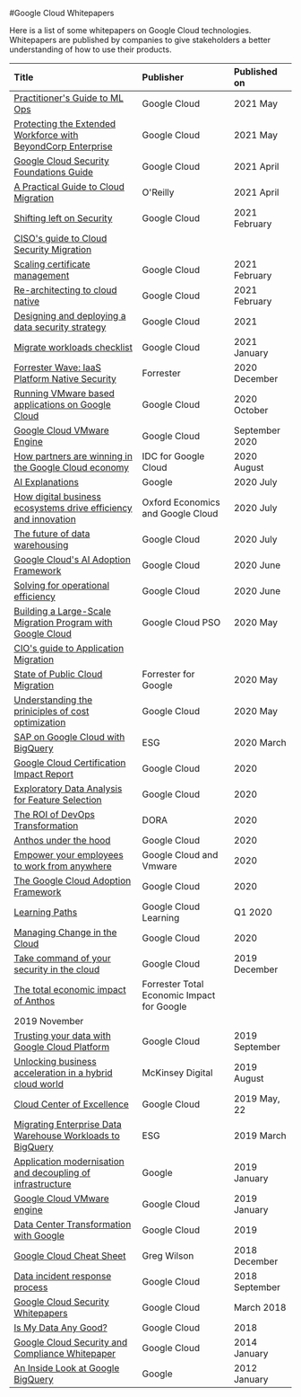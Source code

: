 #Google Cloud Whitepapers

Here is a list of some whitepapers on Google Cloud technologies. Whitepapers are published by companies to give stakeholders a better understanding of how to use their products.

| Title  | Publisher | Published on |
|     :---       |    :--- |      :--- |
| [Practitioner's Guide to ML Ops](https://github.com/sathishvj/awesome-gcp-certifications/blob/master/whitepapers/practitioners_guide_to_mlops_whitepaper.pdf) | Google Cloud | 2021 May |
| [Protecting the Extended Workforce with BeyondCorp Enterprise](https://github.com/sathishvj/awesome-gcp-certifications/blob/master/whitepapers/bce-protected-profiles-whitepaper%20(beyond-corp-enterprise).pdf) | Google Cloud | 2021 May |
| [Google Cloud Security Foundations Guide](https://github.com/sathishvj/awesome-gcp-certifications/blob/master/whitepapers/google-cloud-security-foundations-guide-april-2021.pdf) | Google Cloud | 2021 April |
| [A Practical Guide to Cloud Migration](https://github.com/sathishvj/awesome-gcp-certifications/blob/master/whitepapers/Oreilly-GCP%20A%20Practical%20Guide%20to%20Cloud%20Migration.pdf) | O'Reilly | 2021 April |
| [Shifting left on Security](https://github.com/sathishvj/awesome-gcp-certifications/blob/master/whitepapers/2021-02-25-shifting-left-on-security.pdf) | Google Cloud |2021 February |
| [CISO's guide to Cloud Security Migration]() |||
| [Scaling certificate management](https://github.com/sathishvj/awesome-gcp-certifications/blob/master/whitepapers/scaling_certificate_management_cas.pdf) | Google Cloud | 2021 February |
| [Re-architecting to cloud native](https://github.com/sathishvj/awesome-gcp-certifications/blob/master/whitepapers/re_architecting_to_cloud_native_whitepaper2.pdf) | Google Cloud | 2021 February |
| [Designing and deploying a data security strategy](https://github.com/sathishvj/awesome-gcp-certifications/blob/master/whitepapers/designing_and_deploying_data_security_strategy.pdf) | Google Cloud | 2021 |
| [Migrate workloads checklist](https://github.com/sathishvj/awesome-gcp-certifications/blob/master/whitepapers/migrate_workloads_checklist.pdf) | Google Cloud | 2021 January |
| [Forrester Wave: IaaS Platform Native Security](https://github.com/sathishvj/awesome-gcp-certifications/blob/master/whitepapers/The%20Forrester%20Wave%E2%84%A2_%20Infrastructure-As-A-Service%20Platform%20Native%20Security%2C%20Q4%202020.pdf) | Forrester | 2020 December |
| [Running VMware based applications on Google Cloud](https://github.com/sathishvj/awesome-gcp-certifications/blob/master/whitepapers/technical_guide_running_vmware_apps_in_google_cloud.pdf) | Google Cloud | 2020 October |
| [Google Cloud VMware Engine](https://github.com/sathishvj/awesome-gcp-certifications/blob/master/whitepapers/google_vmware_whitepaper.pdf) | Google Cloud | September 2020 |
| [How partners are winning in the Google Cloud economy](https://github.com/sathishvj/awesome-gcp-certifications/blob/master/whitepapers/how_partners_are_winning_in_the_google_cloud_economy.pdf) | IDC for Google Cloud | 2020 August |
| [AI Explanations](https://github.com/sathishvj/awesome-gcp-certifications/blob/master/whitepapers/AI%Explanations%20Whitepaper.pdf) | Google | 2020 July  |
| [How digital business ecosystems drive efficiency and innovation](https://github.com/sathishvj/awesome-gcp-certifications/blob/master/whitepapers/Digital%20Business%20Ecosystems%20Executive%20Summary.pdf) | Oxford Economics and Google Cloud | 2020 July |
| [The future of data warehousing](https://github.com/sathishvj/awesome-gcp-certifications/blob/master/whitepapers/the_future_of_data_warehousing_2020_ebook_google_cloud.pdf) | Google Cloud | 2020 July |
| [Google Cloud's AI Adoption Framework](https://github.com/sathishvj/awesome-gcp-certifications/blob/master/whitepapers/ai_adoption_framework_whitepaper.pdf) | Google Cloud | 2020 June |
| [Solving for operational efficiency](https://github.com/sathishvj/awesome-gcp-certifications/blob/master/whitepapers/operational_efficiency_whitepaper.pdf) | Google Cloud | 2020 June |
| [Building a Large-Scale Migration Program with Google Cloud](https://github.com/sathishvj/awesome-gcp-certifications/blob/master/whitepapers/Building_a_Large-Scale_Migration_Program_with_Google_Cloud.pdf) | Google Cloud PSO | 2020 May |
| [CIO's guide to Application Migration]() |||
| [State of Public Cloud Migration](https://github.com/sathishvj/awesome-gcp-certifications/blob/master/whitepapers/forrester-google-cloud-migration-opportunity-snapshot-may-2020.pdf) | Forrester for Google | 2020 May |
| [Understanding the priniciples of cost optimization](https://github.com/sathishvj/awesome-gcp-certifications/blob/master/whitepapers/understanding_the_principles_of_cost_optimization_2020_whitepaper_google_cloud.pdf) |  Google Cloud | 2020 May |
| [SAP on Google Cloud with BigQuery](https://github.com/sathishvj/awesome-gcp-certifications/blob/master/whitepapers/ESG-Technical-Review-SAP-on-GCP-and-BigQuery-Mar-2020.pdf) | ESG | 2020 March |
| [Google Cloud Certification Impact Report](https://github.com/sathishvj/awesome-gcp-certifications/blob/master/whitepapers/2020_googlecloud_certification_impact_report.pdf) | Google Cloud | 2020 |
| [Exploratory Data Analysis for Feature Selection](https://github.com/sathishvj/awesome-gcp-certifications/blob/master/whitepapers/exploratory_data_analysis_for_feature_selection_in_machine_learning.pdf) | Google Cloud | 2020 |
| [The ROI of DevOps Transformation](https://github.com/sathishvj/awesome-gcp-certifications/blob/master/whitepapers/whitepaper_roi_of_devops_transformation_2020_google_cloud.pdf) | DORA | 2020 |
| [Anthos under the hood](https://github.com/sathishvj/awesome-gcp-certifications/blob/master/whitepapers/whitepaper_anthos_under_the_hood_2020.pdf) | Google Cloud | 2020 |
| [Empower your employees to work from anywhere](https://github.com/sathishvj/awesome-gcp-certifications/blob/master/whitepapers/google_vmware_vdi_solutionbrief_ga.pdf) | Google Cloud and Vmware | 2020 |
| [The Google Cloud Adoption Framework](https://github.com/sathishvj/awesome-gcp-certifications/blob/master/whitepapers/google_cloud_adoption_framework_whitepaper.pdf) | Google Cloud | 2020 |
| [Learning Paths](https://github.com/sathishvj/awesome-gcp-certifications/blob/master/whitepapers/learning_path_brochure_q1_2020.pdf) | Google Cloud Learning | Q1 2020 |
| [Managing Change in the Cloud](https://github.com/sathishvj/awesome-gcp-certifications/blob/master/whitepapers/managing_change_in_the_cloud.pdf) | Google Cloud | 2020 |
| [Take command of your security in the cloud](https://github.com/sathishvj/awesome-gcp-certifications/blob/master/whitepapers/Take%20command%20of%20your%20security%20in%20the%20cloud-Dec2019.pdf) |  Google Cloud | 2019 December |
| [The total economic impact of Anthos](https://github.com/sathishvj/awesome-gcp-certifications/blob/master/whitepapers/the_total_economic_impact_of_anthos.pdf) | Forrester Total Economic Impact for Google
 | 2019 November |
| [Trusting your data with Google Cloud Platform](https://github.com/sathishvj/awesome-gcp-certifications/blob/master/whitepapers/gcp-trust-whitepaper.pdf) | Google Cloud | 2019 September |
| [Unlocking business acceleration in a hybrid cloud world](https://github.com/sathishvj/awesome-gcp-certifications/blob/master/whitepapers/Unlocking-business-acceleration-in-a-hybrid-cloud-world-Report-McKinsey.pdf) | McKinsey Digital | 2019 August |
| [Cloud Center of Excellence](https://github.com/sathishvj/awesome-gcp-certifications/blob/master/whitepapers/cloud_center_of_excellence.pdf) | Google Cloud | 2019 May, 22 |  
| [Migrating Enterprise Data Warehouse Workloads to BigQuery](https://github.com/sathishvj/awesome-gcp-certifications/blob/master/whitepapers/esg_economic_validation_migrating_to_google_bigquery.pdf) | ESG | 2019 March |
| [Application modernisation and decoupling of infrastructure](https://github.com/sathishvj/awesome-gcp-certifications/blob/master/whitepapers/anthos_white_paper.pdf) | Google | 2019 January |
| [Google Cloud VMware engine](https://github.com/sathishvj/awesome-gcp-certifications/blob/master/whitepapers/digital_google_vmware_data_sheet_ga.pdf) | Google Cloud | 2019 January |
| [Data Center Transformation with Google](https://github.com/sathishvj/awesome-gcp-certifications/blob/master/whitepapers/google_data_center_transformation.pdf) | Google Cloud | 2019 |
| [Google Cloud Cheat Sheet](https://github.com/sathishvj/awesome-gcp-certifications/blob/master/whitepapers/gcloud-cheat-sheet.pdf) | Greg Wilson | 2018 December |
| [Data incident response process](https://github.com/sathishvj/awesome-gcp-certifications/blob/master/whitepapers/data_incident_response_2018.pdf) | Google Cloud | 2018 September |
| [Google Cloud Security Whitepapers](https://github.com/sathishvj/awesome-gcp-certifications/blob/master/whitepapers/gcp-security_whitepapers_march2018.pdf) | Google Cloud | March 2018 |
| [Is My Data Any Good?](https://github.com/sathishvj/awesome-gcp-certifications/blob/master/whitepapers/data-prep-checklist-ml-bd-wp-v2.pdf) | Google Cloud | 2018 |
| [Google Cloud Security and Compliance Whitepaper](https://github.com/sathishvj/awesome-gcp-certifications/blob/master/whitepapers/google-cloud-security-and-compliance-whitepaper.pdf) | Google Cloud | 2014 January |
| [An Inside Look at Google BigQuery](https://github.com/sathishvj/awesome-gcp-certifications/blob/master/whitepapers/BigQueryTechnicalWP.pdf) | Google | 2012 January |
